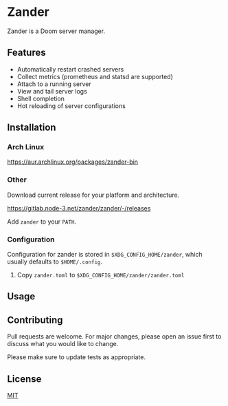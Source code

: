 # Zander

Zander is a Doom server manager.

## Features
- Automatically restart crashed servers
- Collect metrics (prometheus and statsd are supported)
- Attach to a running server
- View and tail server logs
- Shell completion
- Hot reloading of server configurations

## Installation

### Arch Linux
https://aur.archlinux.org/packages/zander-bin

### Other
Download current release for your platform and architecture.

https://gitlab.node-3.net/zander/zander/-/releases

Add `zander` to your `PATH`.

### Configuration
Configuration for zander is stored in `$XDG_CONFIG_HOME/zander`, which usually defaults to `$HOME/.config`.

1. Copy `zander.toml` to `$XDG_CONFIG_HOME/zander/zander.toml`

## Usage

## Contributing
Pull requests are welcome. For major changes, please open an issue first to discuss what you would like to change.

Please make sure to update tests as appropriate.

## License
[MIT](https://choosealicense.com/licenses/mit/)
